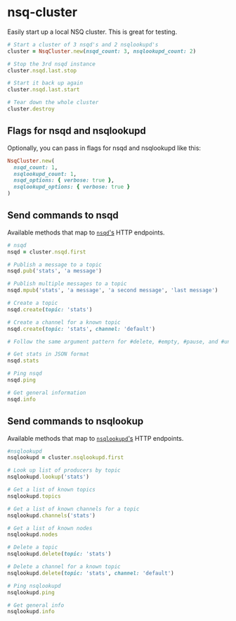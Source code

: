 # nsq-cluster

Easily start up a local NSQ cluster. This is great for testing.

```ruby
# Start a cluster of 3 nsqd's and 2 nsqlookupd's
cluster = NsqCluster.new(nsqd_count: 3, nsqlookupd_count: 2)

# Stop the 3rd nsqd instance
cluster.nsqd.last.stop

# Start it back up again
cluster.nsqd.last.start

# Tear down the whole cluster
cluster.destroy
```

## Flags for nsqd and nsqlookupd

Optionally, you can pass in flags for nsqd and nsqlookupd like this:

```ruby
NsqCluster.new(
  nsqd_count: 1,
  nsqlookupd_count: 1,
  nsqd_options: { verbose: true },
  nsqlookupd_options: { verbose: true }
)
```

## Send commands to nsqd

Available methods that map to [`nsqd`'s](http://nsq.io/components/nsqd.html) HTTP endpoints.

```ruby
# nsqd
nsqd = cluster.nsqd.first

# Publish a message to a topic
nsqd.pub('stats', 'a message')

# Publish multiple messages to a topic
nsqd.mpub('stats', 'a message', 'a second message', 'last message')

# Create a topic
nsqd.create(topic: 'stats')

# Create a channel for a known topic
nsqd.create(topic: 'stats', channel: 'default')

# Follow the same argument pattern for #delete, #empty, #pause, and #unpause

# Get stats in JSON format
nsqd.stats

# Ping nsqd
nsqd.ping

# Get general information
nsqd.info
```

## Send commands to nsqlookup

Available methods that map to [`nsqlookupd`'s](http://nsq.io/components/nsqlookupd.html) HTTP endpoints.

```ruby
#nsqlookupd
nsqlookupd = cluster.nsqlookupd.first

# Look up list of producers by topic
nsqlookupd.lookup('stats')

# Get a list of known topics
nsqlookupd.topics

# Get a list of known channels for a topic
nsqlookupd.channels('stats')

# Get a list of known nodes
nsqlookupd.nodes

# Delete a topic
nsqlookupd.delete(topic: 'stats')

# Delete a channel for a known topic
nsqlookupd.delete(topic: 'stats', channel: 'default')

# Ping nsqlookupd
nsqlookupd.ping

# Get general info
nsqlookupd.info
```
